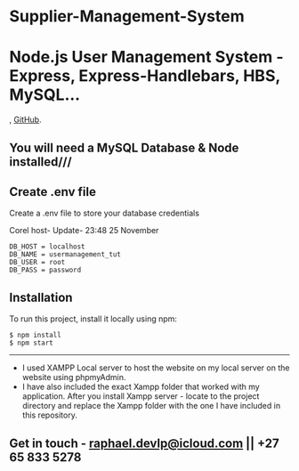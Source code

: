 ﻿# Supplier-Management-System
# Node.js User Management System - Express, Express-Handlebars, HBS, MySQL...


,
[GitHub](https://github.com/Raphael-devlpr).

##  You will need a MySQL Database & Node installed///


## Create .env file
Create a .env file to store your database credentials

 Corel host- Update- 23:48 25 November 
```
DB_HOST = localhost
DB_NAME = usermanagement_tut
DB_USER = root
DB_PASS = password
```

## Installation
To run this project, install it locally using npm:

```
$ npm install
$ npm start
```
---------------------------------------------------------------------------------------
* I used XAMPP Local server to host the website on my local server on the website using phpmyAdmin. 
* I have also included the exact Xampp folder that worked with my application. After you install Xampp server - locate to the project directory and replace the Xampp folder with the one I have included in this repository. 

## Get in touch - raphael.devlp@icloud.com || +27 65 833 5278


